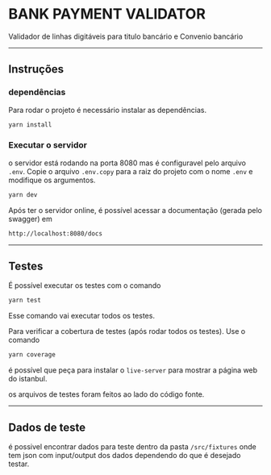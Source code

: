# BANK PAYMENT VALIDATOR

Validador de linhas digitáveis para titulo bancário e Convenio bancário

<hr />

## Instruções

### dependências
Para rodar o projeto é necessário instalar as dependências.

```sh
yarn install
```



### Executar o servidor

o servidor está rodando na porta 8080 mas é configuravel pelo arquivo `.env`. Copie o arquivo `.env.copy` para a raiz do projeto com o nome `.env` e modifique os argumentos.

```sh
yarn dev
```

Após ter o servidor online, é possível acessar a documentação (gerada pelo swagger) em

```sh
http://localhost:8080/docs
```

<hr />

## Testes

É possível executar os testes com o comando

```sh
yarn test
```

Esse comando vai executar todos os testes.

Para verificar a cobertura de testes (após rodar todos os testes). Use o comando

```sh
yarn coverage
```

é possível que peça para instalar o `live-server` para mostrar a página web do istanbul.

os arquivos de testes foram feitos ao lado do código fonte.

<hr />

## Dados de teste

é possivel encontrar dados para teste dentro da pasta `/src/fixtures` onde tem json com input/output dos dados dependendo do que é desejado testar.
